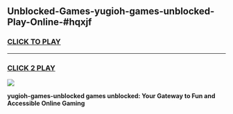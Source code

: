 
## Unblocked-Games-yugioh-games-unblocked-Play-Online-#hqxjf
<h3>
<a href="https://premium.freeplayer.one?title=yugioh-games-unblocked&ref=27F">CLICK TO PLAY</a></h3>
<hr>

<h3>
<a href="https://premium.freeplayer.one?title=yugioh-games-unblocked&ref=27F">CLICK 2 PLAY</a>
  
</h3>

<a href="https://premium.freeplayer.one?title=yugioh-games-unblocked&ref=27F"><img src="https://clearcache.store/games.png"></a>


**yugioh-games-unblocked games unblocked: Your Gateway to Fun and Accessible Online Gaming**
